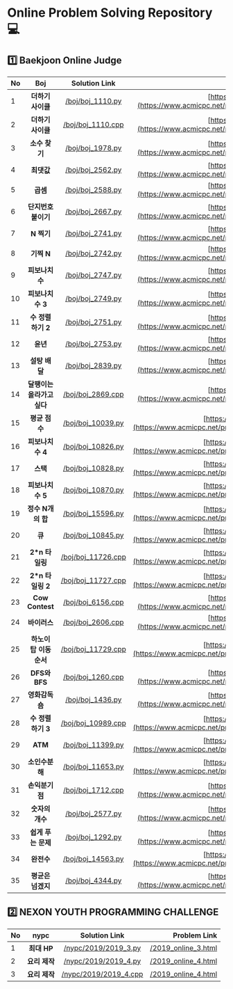 # Online Problem Solving Repository 💻
## 1️⃣ Baekjoon Online Judge
| No | Boj | Solution Link | Problem Link |
|:----------|:----------:|:----------:|----------:|
|1| **더하기 사이클** | [/boj/boj_1110.py](https://github.com/kitae0522/Online-Problem-Solving/blob/master/boj/boj_1110.py) | [https://boj.kr/1110](https://www.acmicpc.net/problem/1110) |
|2| **더하기 사이클** | [/boj/boj_1110.cpp](https://github.com/kitae0522/Online-Problem-Solving/blob/master/boj/boj_1110.cpp) | [https://boj.kr/1110](https://www.acmicpc.net/problem/1110) |
|3| **소수 찾기** | [/boj/boj_1978.py](https://github.com/kitae0522/Online-Problem-Solving/blob/master/boj/boj_1978.py) | [https://boj.kr/1978](https://www.acmicpc.net/problem/1978) |
|4| **최댓값** | [/boj/boj_2562.py](https://github.com/kitae0522/Online-Problem-Solving/blob/master/boj/boj_2562.py) | [https://boj.kr/2562](https://www.acmicpc.net/problem/2562) |
|5| **곱셈** | [/boj/boj_2588.py](https://github.com/kitae0522/Online-Problem-Solving/blob/master/boj/boj_2588.py) | [https://boj.kr/2588](https://www.acmicpc.net/problem/2588) |
|6| **단지번호붙이기** | [/boj/boj_2667.py](https://github.com/kitae0522/Online-Problem-Solving/blob/master/boj/boj_2667.py) | [https://boj.kr/2667](https://www.acmicpc.net/problem/2667) |
|7| **N 찍기** | [/boj/boj_2741.py](https://github.com/kitae0522/Online-Problem-Solving/blob/master/boj/boj_2741.py) | [https://boj.kr/2741](https://www.acmicpc.net/problem/2741) |
|8| **기찍 N** | [/boj/boj_2742.py](https://github.com/kitae0522/Online-Problem-Solving/blob/master/boj/boj_2742.py) | [https://boj.kr/2742](https://www.acmicpc.net/problem/2742) |
|9| **피보나치 수** | [/boj/boj_2747.py](https://github.com/kitae0522/Online-Problem-Solving/blob/master/boj/boj_2747.py) | [https://boj.kr/2747](https://www.acmicpc.net/problem/2747) |
|10| **피보나치 수 3** | [/boj/boj_2749.py](https://github.com/kitae0522/Online-Problem-Solving/blob/master/boj/boj_2749.py) | [https://boj.kr/2749](https://www.acmicpc.net/problem/2749) |
|11| **수 정렬하기 2** | [/boj/boj_2751.py](https://github.com/kitae0522/Online-Problem-Solving/blob/master/boj/boj_2751.py) | [https://boj.kr/2751](https://www.acmicpc.net/problem/2751) |
|12| **윤년** | [/boj/boj_2753.py](https://github.com/kitae0522/Online-Problem-Solving/blob/master/boj/boj_2753.py) | [https://boj.kr/2753](https://www.acmicpc.net/problem/2753) |
|13| **설탕 배달** | [/boj/boj_2839.py](https://github.com/kitae0522/Online-Problem-Solving/blob/master/boj/boj_2839.py) | [https://boj.kr/2839](https://www.acmicpc.net/problem/2839) |
|14| **달팽이는 올라가고 싶다** | [/boj/boj_2869.cpp](https://github.com/kitae0522/Online-Problem-Solving/blob/master/boj/boj_2869.cpp) | [https://boj.kr/2869](https://www.acmicpc.net/problem/2869) |
|15| **평균 점수** | [/boj/boj_10039.py](https://github.com/kitae0522/Online-Problem-Solving/blob/master/boj/boj_10039.py) | [https://boj.kr/10039](https://www.acmicpc.net/problem/10039) |
|16| **피보나치 수 4** | [/boj/boj_10826.py](https://github.com/kitae0522/Online-Problem-Solving/blob/master/boj/boj_10826.py) | [https://boj.kr/10826](https://www.acmicpc.net/problem/10826) |
|17| **스택** | [/boj/boj_10828.py](https://github.com/kitae0522/Online-Problem-Solving/blob/master/boj/boj_10828.py) | [https://boj.kr/10828](https://www.acmicpc.net/problem/10828) |
|18| **피보나치 수 5** | [/boj/boj_10870.py](https://github.com/kitae0522/Online-Problem-Solving/blob/master/boj/boj_10870.py) | [https://boj.kr/10870](https://www.acmicpc.net/problem/10870) |
|19| **정수 N개의 합** | [/boj/boj_15596.py](https://github.com/kitae0522/Online-Problem-Solving/blob/master/boj/boj_15596.py) | [https://boj.kr/15596](https://www.acmicpc.net/problem/15596) |
|20| **큐** | [/boj/boj_10845.py](https://github.com/kitae0522/Online-Problem-Solving/blob/master/boj/boj_10845.py) | [https://boj.kr/10845](https://www.acmicpc.net/problem/10845) |
|21| **2*n 타일링** | [/boj/boj_11726.cpp](https://github.com/kitae0522/Online-Problem-Solving/blob/master/boj/boj_11726.py) | [https://boj.kr/11726](https://www.acmicpc.net/problem/11726) |
|22| **2*n 타일링 2** | [/boj/boj_11727.cpp](https://github.com/kitae0522/Online-Problem-Solving/blob/master/boj/boj_11727.py) | [https://boj.kr/11727](https://www.acmicpc.net/problem/11727) |
|23| **Cow Contest** | [/boj/boj_6156.cpp](https://github.com/kitae0522/Online-Problem-Solving/blob/master/boj/boj_6156.cpp) | [https://boj.kr/6156](https://www.acmicpc.net/problem/6156) |
|24| **바이러스** | [/boj/boj_2606.cpp](https://github.com/kitae0522/Online-Problem-Solving/blob/master/boj/boj_2606.cpp) | [https://boj.kr/2606](https://www.acmicpc.net/problem/2606) |
|25| **하노이 탑 이동 순서** | [/boj/boj_11729.cpp](https://github.com/kitae0522/Online-Problem-Solving/blob/master/boj/boj_11729.cpp) | [https://boj.kr/11729](https://www.acmicpc.net/problem/11729) |
|26| **DFS와 BFS** | [/boj/boj_1260.cpp](https://github.com/kitae0522/Online-Problem-Solving/blob/master/boj/boj_1260.cpp) | [https://boj.kr/1260](https://www.acmicpc.net/problem/1260) |
|27| **영화감독 숌** | [/boj/boj_1436.py](https://github.com/kitae0522/Online-Problem-Solving/blob/master/boj/boj_1436.py) | [https://boj.kr/1436](https://www.acmicpc.net/problem/1436) |
|28| **수 정렬하기 3** | [/boj/boj_10989.cpp](https://github.com/kitae0522/Online-Problem-Solving/blob/master/boj/boj_10989.cpp) | [https://boj.kr/10989](https://www.acmicpc.net/problem/10989) |
|29| **ATM** | [/boj/boj_11399.py](https://github.com/kitae0522/Online-Problem-Solving/blob/master/boj/boj_11399.py) | [https://boj.kr/11399](https://www.acmicpc.net/problem/11399) |
|30| **소인수분해** | [/boj/boj_11653.py](https://github.com/kitae0522/Online-Problem-Solving/blob/master/boj/boj_11653.py) | [https://boj.kr/11653](https://www.acmicpc.net/problem/11653) |
|31| **손익분기점** | [/boj/boj_1712.cpp](https://github.com/kitae0522/Online-Problem-Solving/blob/master/boj/boj_1712.cpp) | [https://boj.kr/1712](https://www.acmicpc.net/problem/1712) |
|32| **숫자의 개수** | [/boj/boj_2577.py](https://github.com/kitae0522/Online-Problem-Solving/blob/master/boj/boj_2577.py) | [https://boj.kr/2577](https://www.acmicpc.net/problem/2577) |
|33| **쉽게 푸는 문제** | [/boj/boj_1292.py](https://github.com/kitae0522/Online-Problem-Solving/blob/master/boj/boj_1292.py) | [https://boj.kr/1292](https://www.acmicpc.net/problem/1292) |
|34| **완전수** | [/boj/boj_14563.py](https://github.com/kitae0522/Online-Problem-Solving/blob/master/boj/boj_14563.py) | [https://boj.kr/14563](https://www.acmicpc.net/problem/14563) |
|35| **평균은 넘겠지** | [/boj/boj_4344.py](https://github.com/kitae0522/Online-Problem-Solving/blob/master/boj/boj_4344.py) | [https://boj.kr/4344](https://www.acmicpc.net/problem/4344) |

## 2️⃣ NEXON YOUTH PROGRAMMING CHALLENGE
| No | nypc | Solution Link | Problem Link |
|:----------|:----------:|:----------:|----------:|
|1| **최대 HP** | [/nypc/2019/2019_3.py](https://github.com/kitae0522/Online-Problem-Solving/blob/master/nypc/2019/2019_3.py) | [/2019_online_3.html](https://nypc.github.io/2019/2019_online_3.html) |
|2| **요리 제작** | [/nypc/2019/2019_4.py](https://github.com/kitae0522/Online-Problem-Solving/blob/master/nypc/2019/2019_4.py) | [/2019_online_4.html](https://nypc.github.io/2019/2019_online_4.html) |
|3| **요리 제작** | [/nypc/2019/2019_4.cpp](https://github.com/kitae0522/Online-Problem-Solving/blob/master/nypc/2019/2019_4.cpp) | [/2019_online_4.html](https://nypc.github.io/2019/2019_online_4.html) |
